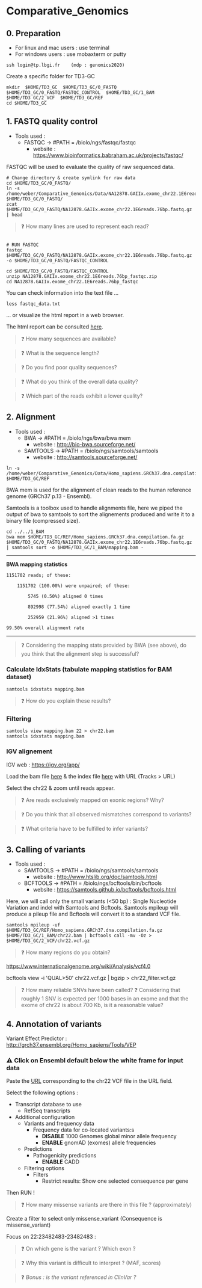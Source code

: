 # Comparative_Genomics

## 0. Preparation

* For linux and mac users : use terminal
* For windows users : use mobaxterm or putty
```
ssh login@tp.lbgi.fr	(mdp : genomics2020)
```

Create a specific folder for TD3-GC
```
mkdir  $HOME/TD3_GC  $HOME/TD3_GC/0_FASTQ  $HOME/TD3_GC/0_FASTQ/FASTQC_CONTROL  $HOME/TD3_GC/1_BAM  $HOME/TD3_GC/2_VCF  $HOME/TD3_GC/REF
cd $HOME/TD3_GC
```

## 1. FASTQ quality control

* Tools used : 
	* FASTQC -> #PATH = /biolo/ngs/fastqc/fastqc
		* website : https://www.bioinformatics.babraham.ac.uk/projects/fastqc/

FASTQC will be used to evaluate the quality of raw sequenced data.

```
# Change directory & create symlink for raw data
cd $HOME/TD3_GC/0_FASTQ/
ln -s /home/weber/Comparative_Genomics/Data/NA12878.GAIIx.exome_chr22.1E6reads.76bp.fastq.gz $HOME/TD3_GC/0_FASTQ/ 
zcat $HOME/TD3_GC/0_FASTQ/NA12878.GAIIx.exome_chr22.1E6reads.76bp.fastq.gz | head 
```
 > :question: How many lines are used to represent each read?


```

# RUN FASTQC
fastqc $HOME/TD3_GC/0_FASTQ/NA12878.GAIIx.exome_chr22.1E6reads.76bp.fastq.gz -o $HOME/TD3_GC/0_FASTQ/FASTQC_CONTROL

cd $HOME/TD3_GC/0_FASTQ/FASTQC_CONTROL
unzip NA12878.GAIIx.exome_chr22.1E6reads.76bp_fastqc.zip
cd NA12878.GAIIx.exome_chr22.1E6reads.76bp_fastqc
```

You can check information into the text file ...

```
less fastqc_data.txt
```
... or visualize the html report in a web browser.

The html report can be consulted [here](http://lbgi.fr/~weber/GC/TD3/0_FASTQ/FASTQC_report.html).



> :question: How many sequences are available?

> :question: What is the sequence length?

> :question: Do you find poor quality sequences?

> :question: What do you think of the overall data quality?

> :question: Which part of the reads exhibit a lower quality? 



## 2. Alignment
* Tools used : 
	* BWA -> #PATH = /biolo/ngs/bwa/bwa mem
		* website : http://bio-bwa.sourceforge.net/
	* SAMTOOLS -> #PATH = /biolo/ngs/samtools/samtools
		* website : http://samtools.sourceforge.net/

```
ln -s /home/weber/Comparative_Genomics/Data/Homo_sapiens.GRCh37.dna.compilation.fa.gz $HOME/TD3_GC/REF
```

BWA mem is used for the alignment of clean reads to the human reference genome (GRCh37 p.13 - Ensembl). 

Samtools is a toolbox used to handle alignments file, here we piped the output of bwa to samtools to sort the alignements produced and write it to a binary file (compressed size).  
```
cd ../../1_BAM
bwa mem $HOME/TD3_GC/REF/Homo_sapiens.GRCh37.dna.compilation.fa.gz $HOME/TD3_GC/0_FASTQ/NA12878.GAIIx.exome_chr22.1E6reads.76bp.fastq.gz | samtools sort -o $HOME/TD3_GC/1_BAM/mapping.bam -
```

---
**BWA mapping statistics**


	1151702 reads; of these:

		1151702 (100.00%) were unpaired; of these:

			5745 (0.50%) aligned 0 times

			892998 (77.54%) aligned exactly 1 time

			252959 (21.96%) aligned >1 times

	99.50% overall alignment rate

---

> :question: Considering the mapping stats provided by BWA (see above), do you think that the alignment step is successful?



### Calculate IdxStats (tabulate mapping statistics for BAM dataset)
```
samtools idxstats mapping.bam
```

> :question: How do you explain these results?


### Filtering
```
samtools view mapping.bam 22 > chr22.bam
samtools idxstats mapping.bam

```

### IGV alignement 

IGV web : https://igv.org/app/

Load the bam file [here](https://lbgi.fr/~weber/GC/TD3/1_BAM/chr22.bam) & the index file [here](https://lbgi.fr/~weber/GC/TD3/1_BAM/chr22.bam) with URL (Tracks > URL)

Select the chr22 & zoom until reads appear.


> :question: Are reads exclusively mapped on exonic regions? Why?

> :question: Do you think that all observed mismatches correspond to variants? 

> :question: What criteria have to be fulfilled to infer variants?



## 3. Calling of variants
* Tools used : 
	* SAMTOOLS -> #PATH = /biolo/ngs/samtools/samtools
		* website : http://www.htslib.org/doc/samtools.html
	* BCFTOOLS -> #PATH = /biolo/ngs/bcftools/bin/bcftools
		* website : https://samtools.github.io/bcftools/bcftools.html

Here, we will call only the small variants (<50 bp) : Single Nucleotide Variation and indel with Samtools and Bcftools.
Samtools mpileup will produce a pileup file and Bcftools will convert it to a standard VCF file.

```
samtools mpileup -uf $HOME/TD3_GC/REF/Homo_sapiens.GRCh37.dna.compilation.fa.gz  $HOME/TD3_GC/1_BAM/chr22.bam | bcftools call -mv -Oz > $HOME/TD3_GC/2_VCF/chr22.vcf.gz
```

> :question: How many regions do you obtain? 


https://www.internationalgenome.org/wiki/Analysis/vcf4.0

bcftools view -i 'QUAL>50' chr22.vcf.gz | bgzip > chr22_filter.vcf.gz

> :question: How many reliable SNVs have been called? 
> :question: Considering that roughly 1 SNV is expected per 1000 bases in an exome and that the exome of chr22 is about 700 Kb, is it a reasonable value?


## 4. Annotation of variants 


Variant Effect Predictor : http://grch37.ensembl.org/Homo_sapiens/Tools/VEP

### :warning: Click on Ensembl default below the white frame for input data

Paste the [URL](http://lbgi.fr/~weber/GC/TD3/2_VCF/chr22_filter.vcf.gz) corresponding to the chr22 VCF file in the URL field.

Select the following options :
- Transcript database to use
  - RefSeq transcripts
- Additional configuration
  - Variants and frequency data
    - Frequency data for co-located variants:s
      - **DISABLE** 1000 Genomes global minor allele frequency
      - **ENABLE** gnomAD (exomes) allele frequencies
  - Predictions
    - Pathogenicity predictions
      - **ENABLE** CADD
  - Filtering options
    - Filters
      - Restrict results: Show one selected consequence per gene

Then RUN !

> :question: How many missense variants are there in this file ? (approximately)

Create a filter to select only missense_variant (Consequence is missense_variant)

Focus on 22:23482483-23482483 :

> :question: On which gene is the variant ? Which exon ?

> :question: Why this variant is difficult to interpret ? (MAF, scores)

> :question: *Bonus : is the variant referenced in ClinVar ?*  




















